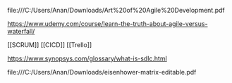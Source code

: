 file:///C:/Users/Anan/Downloads/Art%20of%20Agile%20Development.pdf

https://www.udemy.com/course/learn-the-truth-about-agile-versus-waterfall/

[[SCRUM]] [[CICD]] [[Trello]]

https://www.synopsys.com/glossary/what-is-sdlc.html

file:///C:/Users/Anan/Downloads/eisenhower-matrix-editable.pdf